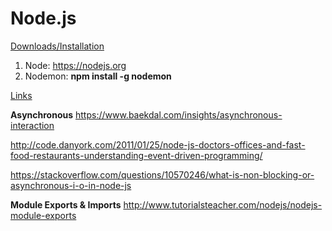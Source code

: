 # Node.js

<u>Downloads/Installation</u>
1. Node: https://nodejs.org
2. Nodemon: <strong>npm install -g nodemon</strong>


<u>Links</u>

<strong>Asynchronous</strong>
https://www.baekdal.com/insights/asynchronous-interaction

http://code.danyork.com/2011/01/25/node-js-doctors-offices-and-fast-food-restaurants-understanding-event-driven-programming/

https://stackoverflow.com/questions/10570246/what-is-non-blocking-or-asynchronous-i-o-in-node-js

<strong>Module Exports & Imports</strong>
http://www.tutorialsteacher.com/nodejs/nodejs-module-exports